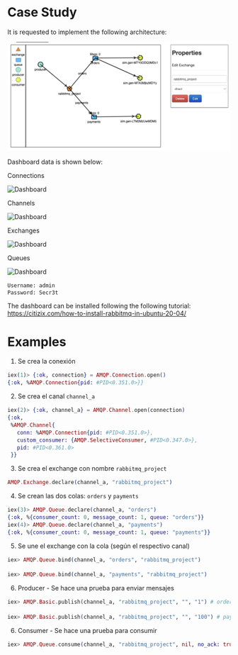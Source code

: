 # Case Study

It is requested to implement the following architecture:

![Architecture](https://github.com/erickbarcenas/becarios_bunsan_2022_b1/blob/main/lib/rabbitmq/case_study/imgs/ecommerce.png)


Dashboard data is shown below:

Connections

![Dashboard](https://github.com/erickbarcenas/becarios_bunsan_2022_b1/blob/main/lib/rabbitmq/case_study/imgs/initial_state/connections.png)

Channels

![Dashboard](https://github.com/erickbarcenas/becarios_bunsan_2022_b1/blob/main/lib/rabbitmq/case_study/imgs/initial_state/connections.png)

Exchanges

![Dashboard](https://github.com/erickbarcenas/becarios_bunsan_2022_b1/blob/main/lib/rabbitmq/case_study/imgs/initial_state/exchanges.png)

Queues

![Dashboard](https://github.com/erickbarcenas/becarios_bunsan_2022_b1/blob/main/lib/rabbitmq/case_study/imgs/initial_state/queues.png)

```
Username: admin
Password: Secr3t
```
The dashboard can be installed following the following tutorial:
https://citizix.com/how-to-install-rabbitmq-in-ubuntu-20-04/




# Examples
1. Se crea la conexión
```elixir
iex(1)> {:ok, connection} = AMQP.Connection.open()
{:ok, %AMQP.Connection{pid: #PID<0.351.0>}}
```

2. Se crea el canal `channel_a`
```elixir
iex(2)> {:ok, channel_a} = AMQP.Channel.open(connection)
{:ok,
 %AMQP.Channel{
   conn: %AMQP.Connection{pid: #PID<0.351.0>},
   custom_consumer: {AMQP.SelectiveConsumer, #PID<0.347.0>},
   pid: #PID<0.361.0>
 }}
```

3. Se crea el exchange con nombre `rabbitmq_project`
```elixir
AMQP.Exchange.declare(channel_a, "rabbitmq_project")
```

4. Se crean las dos colas: `orders` y `payments`
```elixir
iex(3)> AMQP.Queue.declare(channel_a, "orders")
{:ok, %{consumer_count: 0, message_count: 1, queue: "orders"}}
iex(4)> AMQP.Queue.declare(channel_a, "payments")
{:ok, %{consumer_count: 0, message_count: 1, queue: "payments"}}
```


5. Se une el exchange con la cola (según el respectivo canal)
```elixir
iex> AMQP.Queue.bind(channel_a, "orders", "rabbitmq_project")

iex> AMQP.Queue.bind(channel_a, "payments", "rabbitmq_project")
```


6. Producer - Se hace una prueba para enviar mensajes 
```elixir
iex> AMQP.Basic.publish(channel_a, "rabbitmq_project", "", "1") # orders

iex> AMQP.Basic.publish(channel_a, "rabbitmq_project", "", "100") # payments
```

6. Consumer - Se hace una prueba para consumir
```elixir
iex> AMQP.Queue.consume(channel_a, "rabbitmq_project", nil, no_ack: true)

```

